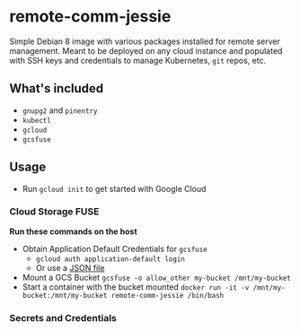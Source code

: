 # remote-comm-jessie
Simple Debian 8 image with various packages installed for remote server management. Meant to be deployed on any cloud instance and populated with SSH keys and credentials to manage Kubernetes, `git` repos, etc.

## What's included

* `gnupg2` and `pinentry`
* `kubectl`
* `gcloud`
* `gcsfuse`

## Usage

* Run `gcloud init` to get started with Google Cloud

### Cloud Storage FUSE
**Run these commands on the host**
* Obtain Application Default Credentials for `gcsfuse`
  * `gcloud auth application-default login`
  * Or use a [JSON file](https://developers.google.com/identity/protocols/application-default-credentials#howtheywork "How the Application Default Credentials work")
* Mount a GCS Bucket `gcsfuse -o allow_other my-bucket /mnt/my-bucket`
* Start a container with the bucket mounted
  `docker run -it -v /mnt/my-bucket:/mnt/my-bucket remote-comm-jessie /bin/bash`

### Secrets and Credentials



